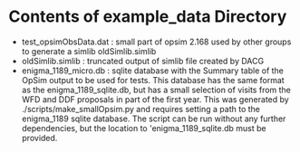 # Contents of example_data Directory
- test_opsimObsData.dat : small part of opsim 2.168 used by other groups to generate a simlib oldSimlib.simlib
- oldSimlib.simlib : truncated output of simlib file created by DACG 
- enigma_1189_micro.db : sqlite database with the Summary table of the OpSim output to be used for tests. This database has the same format as the enigma_1189_sqlite.db, but has a small selection of visits from the WFD and DDF proposals in part of the first year. This was generated by ./scripts/make_smallOpsim.py and requires setting a path to the enigma_1189 sqlite database. The script can be run without any further dependencies, but the location to 'enigma_1189_sqlite.db must be provided.
